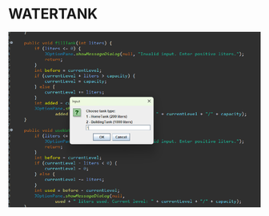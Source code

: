 # WATERTANK
![image alt](https://github.com/fcandare553266/WATERTANK/blob/bc71e57284e7e114b6511c75a378b86ad083f8b8/Screenshot%202025-08-27%20041922.png)
